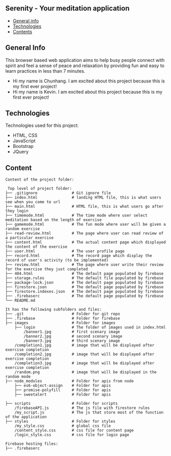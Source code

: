 ## Serenity - Your meditation application

- [General info](#general-info)
- [Technologies](#technologies)
- [Contents](#content)

## General Info

This browser based web application aims to help busy people connect with spirit and feel a sense of peace and relaxation by providing fun and easy to learn practices in less than 7 minutes.

* Hi my name is Chunhang. I am excited about this project because this is my first ever project!
* Hi my name is Kevin. I am excited about this project because this is my first ever project!
	
## Technologies

Technologies used for this project:

- HTML, CSS
- JavaScript
- Bootstrap
- JQuery

## Content
```
Content of the project folder:

 Top level of project folder:
├── .gitignore               # Git ignore file
├── index.html               # landing HTML file, this is what users see when you come to url
├── main.html                # HTML file, this is what users go after they login
├── timemode.html            # The time mode where user select meditation based on the length of exercise 
├── gamemode.html            # The fun mode where user will be given a random exercise
├── read-review.html         # The page where user can read review of a particular exercise
├── content.html             # The actual content page which displayed the content of the exercise
├── user.html                # The user profile page
├── record.html              # The record page which display the record of user's activity (to be implemented)
├── review.html              # The page where user write their review for the exercise they just completed
├── 404.html                 # The default page populated by firebase
├── storage.rules            # The default file populated by firebase
├── package-lock.json        # The default page populated by firebase
├── firestore.json           # The default page populated by firebase
├── firestore.indexes.json   # The default page populated by firebase
├── .firebaserc              # The default page populated by firebase
└── README.md

It has the following subfolders and files:
├── .git                     # Folder for git repo
├── .firebase                # Folder for firebase
├── images                   # Folder for images
    ├── login                # The folder of images used in index.html
        /banner1.jpg         # first scenary image
        /banner2.jpg         # second scenary image
        /banner3.jpg         # third scenary image
    /completion1.jpg         # image that will be displayed after exercise completion
    /completion2.jpg         # image that will be displayed after exercise completion
    /completion3.jpg         # image that will be displayed after exercise completion
    /random.png              # image that will be displayed in the random mode
├── node_modules             # Folder for apis from node
    ├── es6-object-assign    # Folder for apis
    ├── promise-polyfill     # Folder for apis
    ├── sweetalert           # Folder for apis

├── scripts                  # Folder for scripts
    /firebaseAPI.js          # The js file with firestore rules
    /my_script.js            # The js that store most of the function of the application
├── styles                   # Folder for styles
    /my_style.css            # global css file
    /content_style.css       # css file for content page
    /login_style.css         # css file for login page

Firebase hosting files:
├── .firebaserc

```

